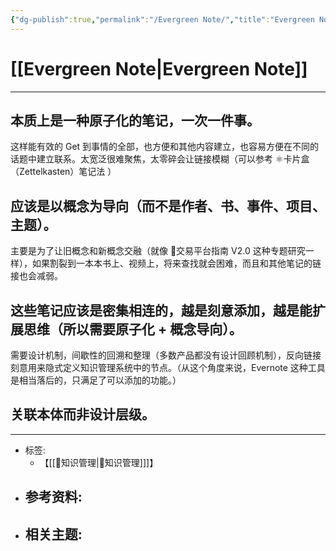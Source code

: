 ```yaml
---
{"dg-publish":true,"permalink":"/Evergreen Note/","title":"Evergreen Note","tags":["📥"]}
---
```



# [[Evergreen Note\|Evergreen Note]]

---


## 本质上是一种原子化的笔记，一次一件事。
 这样能有效的 Get 到事情的全部，也方便和其他内容建立，也容易方便在不同的话题中建立联系。太宽泛很难聚焦，太零碎会让链接模糊（可以参考 ⚛️卡片盒（Zettelkasten）笔记法 ）
 
## 应该是以概念为导向（而不是作者、书、事件、项目、主题）。
主要是为了让旧概念和新概念交融（就像 🧮交易平台指南 V2.0 这种专题研究一样），如果割裂到一本本书上、视频上，将来查找就会困难，而且和其他笔记的链接也会减弱。

## 这些笔记应该是密集相连的，越是刻意添加，越是能扩展思维（所以需要原子化 + 概念导向）。

需要设计机制，间歇性的回溯和整理（多数产品都没有设计回顾机制），反向链接刻意用来隐式定义知识管理系统中的节点。（从这个角度来说，Evernote 这种工具是相当落后的，只满足了可以添加的功能。）

## 关联本体而非设计层级。

---

- 标签: 
	- 【[[🥇知识管理\|🥇知识管理]]]】
- 参考资料:
	- 
- 相关主题:
	- 